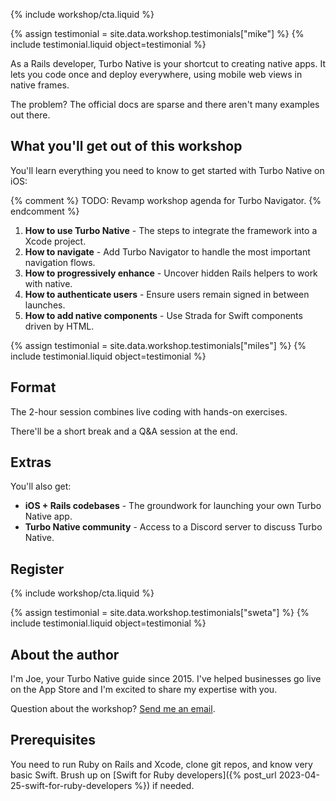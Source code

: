 {% include workshop/cta.liquid %}

{% assign testimonial = site.data.workshop.testimonials["mike"] %}
{% include testimonial.liquid object=testimonial %}

As a Rails developer, Turbo Native is your shortcut to creating native apps. It lets you code once and deploy everywhere, using mobile web views in native frames.

The problem? The official docs are sparse and there aren't many examples out there.

## What you'll get out of this workshop

You'll learn everything you need to know to get started with Turbo Native on iOS:

{% comment %} TODO: Revamp workshop agenda for Turbo Navigator. {% endcomment %}

1. **How to use Turbo Native** - The steps to integrate the framework into a Xcode project.
1. **How to navigate** - Add Turbo Navigator to handle the most important navigation flows.
1. **How to progressively enhance** - Uncover hidden Rails helpers to work with native.
1. **How to authenticate users** - Ensure users remain signed in between launches.
1. **How to add native components** - Use Strada for Swift components driven by HTML.

{% assign testimonial = site.data.workshop.testimonials["miles"] %}
{% include testimonial.liquid object=testimonial %}

## Format

The 2-hour session combines live coding with hands-on exercises.

There'll be a short break and a Q&A session at the end.

## Extras

You'll also get:

* **iOS + Rails codebases** - The groundwork for launching your own Turbo Native app.
* **Turbo Native community** - Access to a Discord server to discuss Turbo Native.

## Register

{% include workshop/cta.liquid %}

{% assign testimonial = site.data.workshop.testimonials["sweta"] %}
{% include testimonial.liquid object=testimonial %}

## About the author

I'm Joe, your Turbo Native guide since 2015. I've helped businesses go live on the App Store and I'm excited to share my expertise with you.

Question about the workshop? [Send me an email](mailto:joe@masilotti.com).

## Prerequisites

You need to run Ruby on Rails and Xcode, clone git repos, and know very basic Swift. Brush up on [Swift for Ruby developers]({% post_url 2023-04-25-swift-for-ruby-developers %}) if needed.
